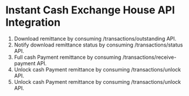 # Instant Cash Exchange House API Integration
1. Download remittance by consuming /transactions/outstanding API.
2. Notify download remittance status by consuming /transactions/status API.
3. Full cash Payment remittance by consuming /transactions/receive-payment API.
4. Unlock cash Payment remittance by consuming /transactions/unlock API.
5. Unlock cash Payment remittance by consuming /transactions/unlock API.
